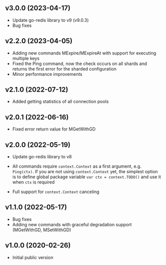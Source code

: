 ## v3.0.0 (2023-04-17)

- Update go-redis library to v9 (v9.0.3)
- Bug fixes

## v2.2.0 (2023-04-05)

- Adding new commands MExpire/MExpireAt with support for executing multiple keys
- Fixed the Ping command, now the check occurs on all shards and returns the first error for the sharded configuration
- Minor performance improvements

## v2.1.0 (2022-07-12)

- Added getting statistics of all connection pools

## v2.0.1 (2022-06-16)

- Fixed error return value for MGetWithGD

## v2.0.0 (2022-05-19)

- Update go-redis library to v8

- All commands require `context.Context` as a first argument, e.g. `Ping(ctx)`. If you are not
  using `context.Context` yet, the simplest option is to define global package variable
  `var ctx = context.TODO()` and use it when `ctx` is required

- Full support for `context.Context` canceling

## v1.1.0 (2022-05-17)

- Bug fixes
- Adding new commands with graceful degradation support (MGetWithGD, MSetWithGD)

## v1.0.0 (2020-02-26)

- Initial public version